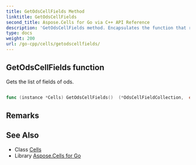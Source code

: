 ```yaml
---
title: GetOdsCellFields Method 
linktitle: GetOdsCellFields
second_title: Aspose.Cells for Go via C++ API Reference
description: 'GetOdsCellFields method. Encapsulates the function that represents getodscellfields in Go.'
type: docs
weight: 200
url: /go-cpp/cells/getodscellfields/
---
```


## GetOdsCellFields function

Gets the list of fields of ods.

```go

func (instance *Cells) GetOdsCellFields()  (*OdsCellFieldCollection,  error) 

```

## Remarks


## See Also

* Class [Cells](../)
* Library [Aspose.Cells for Go](../../)

